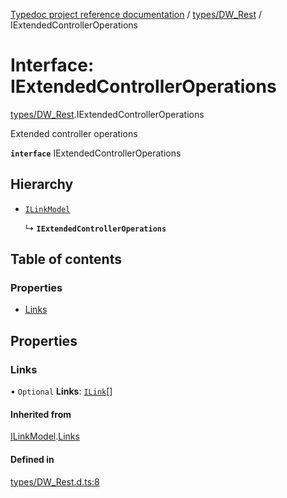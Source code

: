 [Typedoc project reference documentation](../README.md) / [types/DW_Rest](../modules/types_dw_rest.md) / IExtendedControllerOperations

# Interface: IExtendedControllerOperations

[types/DW_Rest](../modules/types_dw_rest.md).IExtendedControllerOperations

Extended controller operations

**`interface`** IExtendedControllerOperations

## Hierarchy

- [`ILinkModel`](types_dw_rest.ilinkmodel.md)

  ↳ **`IExtendedControllerOperations`**

## Table of contents

### Properties

- [Links](types_dw_rest.iextendedcontrolleroperations.md#links)

## Properties

### Links

• `Optional` **Links**: [`ILink`](types_dw_rest.ilink.md)[]

#### Inherited from

[ILinkModel](types_dw_rest.ilinkmodel.md).[Links](types_dw_rest.ilinkmodel.md#links)

#### Defined in

[types/DW_Rest.d.ts:8](https://github.com/DocuWare/REST-Sample-TS/blob/beb3ada/src/types/DW_Rest.d.ts#L8)
